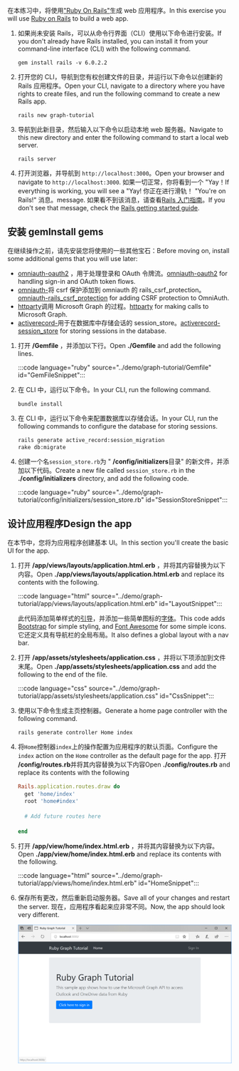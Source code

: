 <!-- markdownlint-disable MD002 MD041 -->

<span data-ttu-id="2ded8-101">在本练习中，将使用["Ruby On Rails"](https://rubyonrails.org/)生成 web 应用程序。</span><span class="sxs-lookup"><span data-stu-id="2ded8-101">In this exercise you will use [Ruby on Rails](https://rubyonrails.org/) to build a web app.</span></span>

1. <span data-ttu-id="2ded8-102">如果尚未安装 Rails，可以从命令行界面（CLI）使用以下命令进行安装。</span><span class="sxs-lookup"><span data-stu-id="2ded8-102">If you don't already have Rails installed, you can install it from your command-line interface (CLI) with the following command.</span></span>

    ```Shell
    gem install rails -v 6.0.2.2
    ```

1. <span data-ttu-id="2ded8-103">打开您的 CLI，导航到您有权创建文件的目录，并运行以下命令以创建新的 Rails 应用程序。</span><span class="sxs-lookup"><span data-stu-id="2ded8-103">Open your CLI, navigate to a directory where you have rights to create files, and run the following command to create a new Rails app.</span></span>

    ```Shell
    rails new graph-tutorial
    ```

1. <span data-ttu-id="2ded8-104">导航到此新目录，然后输入以下命令以启动本地 web 服务器。</span><span class="sxs-lookup"><span data-stu-id="2ded8-104">Navigate to this new directory and enter the following command to start a local web server.</span></span>

    ```Shell
    rails server
    ```

1. <span data-ttu-id="2ded8-105">打开浏览器，并导航到 `http://localhost:3000`。</span><span class="sxs-lookup"><span data-stu-id="2ded8-105">Open your browser and navigate to `http://localhost:3000`.</span></span> <span data-ttu-id="2ded8-106">如果一切正常，你将看到一个 "Yay！</span><span class="sxs-lookup"><span data-stu-id="2ded8-106">If everything is working, you will see a "Yay!</span></span> <span data-ttu-id="2ded8-107">你正在进行滑轨！ "</span><span class="sxs-lookup"><span data-stu-id="2ded8-107">You're on Rails!"</span></span> <span data-ttu-id="2ded8-108">消息。</span><span class="sxs-lookup"><span data-stu-id="2ded8-108">message.</span></span> <span data-ttu-id="2ded8-109">如果看不到该消息，请查看[Rails 入门指南](http://guides.rubyonrails.org/)。</span><span class="sxs-lookup"><span data-stu-id="2ded8-109">If you don't see that message, check the [Rails getting started guide](http://guides.rubyonrails.org/).</span></span>

## <a name="install-gems"></a><span data-ttu-id="2ded8-110">安装 gem</span><span class="sxs-lookup"><span data-stu-id="2ded8-110">Install gems</span></span>

<span data-ttu-id="2ded8-111">在继续操作之前，请先安装您将使用的一些其他宝石：</span><span class="sxs-lookup"><span data-stu-id="2ded8-111">Before moving on, install some additional gems that you will use later:</span></span>

- <span data-ttu-id="2ded8-112">[omniauth-oauth2](https://github.com/omniauth/omniauth-oauth2) ，用于处理登录和 OAuth 令牌流。</span><span class="sxs-lookup"><span data-stu-id="2ded8-112">[omniauth-oauth2](https://github.com/omniauth/omniauth-oauth2) for handling sign-in and OAuth token flows.</span></span>
- <span data-ttu-id="2ded8-113">[omniauth-](https://github.com/cookpad/omniauth-rails_csrf_protection)将 csrf 保护添加到 omniauth 的 rails_csrf_protection。</span><span class="sxs-lookup"><span data-stu-id="2ded8-113">[omniauth-rails_csrf_protection](https://github.com/cookpad/omniauth-rails_csrf_protection) for adding CSRF protection to OmniAuth.</span></span>
- <span data-ttu-id="2ded8-114">[httparty](https://github.com/jnunemaker/httparty)调用 Microsoft Graph 的过程。</span><span class="sxs-lookup"><span data-stu-id="2ded8-114">[httparty](https://github.com/jnunemaker/httparty) for making calls to Microsoft Graph.</span></span>
- <span data-ttu-id="2ded8-115">[activerecord-](https://github.com/rails/activerecord-session_store)用于在数据库中存储会话的 session_store。</span><span class="sxs-lookup"><span data-stu-id="2ded8-115">[activerecord-session_store](https://github.com/rails/activerecord-session_store) for storing sessions in the database.</span></span>

1. <span data-ttu-id="2ded8-116">打开 **/Gemfile** ，并添加以下行。</span><span class="sxs-lookup"><span data-stu-id="2ded8-116">Open **./Gemfile** and add the following lines.</span></span>

    :::code language="ruby" source="../demo/graph-tutorial/Gemfile" id="GemFileSnippet":::

1. <span data-ttu-id="2ded8-117">在 CLI 中，运行以下命令。</span><span class="sxs-lookup"><span data-stu-id="2ded8-117">In your CLI, run the following command.</span></span>

    ```Shell
    bundle install
    ```

1. <span data-ttu-id="2ded8-118">在 CLI 中，运行以下命令来配置数据库以存储会话。</span><span class="sxs-lookup"><span data-stu-id="2ded8-118">In your CLI, run the following commands to configure the database for storing sessions.</span></span>

    ```Shell
    rails generate active_record:session_migration
    rake db:migrate
    ```

1. <span data-ttu-id="2ded8-119">创建一个名`session_store.rb`为 " **/config/initializers**目录" 的新文件，并添加以下代码。</span><span class="sxs-lookup"><span data-stu-id="2ded8-119">Create a new file called `session_store.rb` in the **./config/initializers** directory, and add the following code.</span></span>

    :::code language="ruby" source="../demo/graph-tutorial/config/initializers/session_store.rb" id="SessionStoreSnippet":::

## <a name="design-the-app"></a><span data-ttu-id="2ded8-120">设计应用程序</span><span class="sxs-lookup"><span data-stu-id="2ded8-120">Design the app</span></span>

<span data-ttu-id="2ded8-121">在本节中，您将为应用程序创建基本 UI。</span><span class="sxs-lookup"><span data-stu-id="2ded8-121">In this section you'll create the basic UI for the app.</span></span>

1. <span data-ttu-id="2ded8-122">打开 **/app/views/layouts/application.html.erb** ，并将其内容替换为以下内容。</span><span class="sxs-lookup"><span data-stu-id="2ded8-122">Open **./app/views/layouts/application.html.erb** and replace its contents with the following.</span></span>

    :::code language="html" source="../demo/graph-tutorial/app/views/layouts/application.html.erb" id="LayoutSnippet":::

    <span data-ttu-id="2ded8-123">此代码添加简单样式的[引导](http://getbootstrap.com/)，并添加一些简单图标的[字体](https://fontawesome.com/)。</span><span class="sxs-lookup"><span data-stu-id="2ded8-123">This code adds [Bootstrap](http://getbootstrap.com/) for simple styling, and [Font Awesome](https://fontawesome.com/) for some simple icons.</span></span> <span data-ttu-id="2ded8-124">它还定义具有导航栏的全局布局。</span><span class="sxs-lookup"><span data-stu-id="2ded8-124">It also defines a global layout with a nav bar.</span></span>

1. <span data-ttu-id="2ded8-125">打开 **/app/assets/stylesheets/application.css** ，并将以下项添加到文件末尾。</span><span class="sxs-lookup"><span data-stu-id="2ded8-125">Open **./app/assets/stylesheets/application.css** and add the following to the end of the file.</span></span>

    :::code language="css" source="../demo/graph-tutorial/app/assets/stylesheets/application.css" id="CssSnippet":::

1. <span data-ttu-id="2ded8-126">使用以下命令生成主页控制器。</span><span class="sxs-lookup"><span data-stu-id="2ded8-126">Generate a home page controller with the following command.</span></span>

    ```Shell
    rails generate controller Home index
    ```

1. <span data-ttu-id="2ded8-127">将`Home`控制器`index`上的操作配置为应用程序的默认页面。</span><span class="sxs-lookup"><span data-stu-id="2ded8-127">Configure the `index` action on the `Home` controller as the default page for the app.</span></span> <span data-ttu-id="2ded8-128">打开 **/config/routes.rb**并将其内容替换为以下内容</span><span class="sxs-lookup"><span data-stu-id="2ded8-128">Open **./config/routes.rb** and replace its contents with the following</span></span>

    ```ruby
    Rails.application.routes.draw do
      get 'home/index'
      root 'home#index'

      # Add future routes here

    end
    ```

1. <span data-ttu-id="2ded8-129">打开 **/app/view/home/index.html.erb** ，并将其内容替换为以下内容。</span><span class="sxs-lookup"><span data-stu-id="2ded8-129">Open **./app/view/home/index.html.erb** and replace its contents with the following.</span></span>

    :::code language="html" source="../demo/graph-tutorial/app/views/home/index.html.erb" id="HomeSnippet":::

1. <span data-ttu-id="2ded8-130">保存所有更改，然后重新启动服务器。</span><span class="sxs-lookup"><span data-stu-id="2ded8-130">Save all of your changes and restart the server.</span></span> <span data-ttu-id="2ded8-131">现在，应用程序看起来应非常不同。</span><span class="sxs-lookup"><span data-stu-id="2ded8-131">Now, the app should look very different.</span></span>

    ![重新设计的主页的屏幕截图](./images/create-app-01.png)
